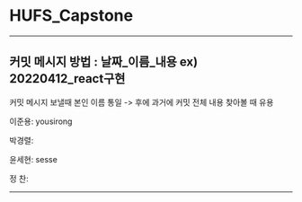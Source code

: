 #  HUFS_Capstone
---
##  커밋 메시지 방법 : 날짜_이름_내용  ex) 20220412_react구현


커밋 메시지 보낼때 본인 이름 통일 -> 후에 과거에 커밋 전체 내용 찾아볼 때 유용


이준용: yousirong


박경렬:


윤세현: sesse


정  찬:


---
